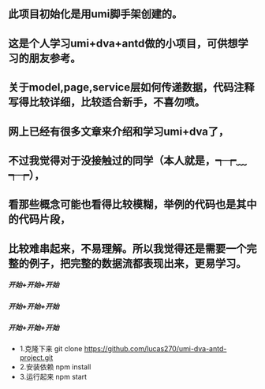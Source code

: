 ## 此项目初始化是用umi脚手架创建的。

## 这是个人学习umi+dva+antd做的小项目，可供想学习的朋友参考。
## 关于model,page,service层如何传递数据，代码注释写得比较详细，比较适合新手，不喜勿喷。

## 网上已经有很多文章来介绍和学习umi+dva了，
## 不过我觉得对于没接触过的同学（本人就是，┭┮﹏┭┮），
## 看那些概念可能也看得比较模糊，举例的代码也是其中的代码片段，
## 比较难串起来，不易理解。所以我觉得还是需要一个完整的例子，把完整的数据流都表现出来，更易学习。

##### 开始+开始+开始
##### 开始+开始+开始
##### 开始+开始+开始

- 1.克隆下来 git clone https://github.com/lucas270/umi-dva-antd-project.git
- 2.安装依赖 npm install
- 3.运行起来 npm start
